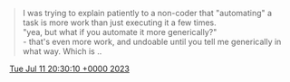 > I was trying to explain patiently to a non\-coder that "automating" a task is more work than just executing it a few times\.   
> "yea, but what if you automate it more generically?"  
> \- that's even more work, and undoable until you tell me generically in what way\. Which is \.\.

<img src="../../media/tweet.ico" width="12" /> [Tue Jul 11 20:30:10 +0000 2023](https://twitter.com/DromerDenker/status/1678864279485677568)